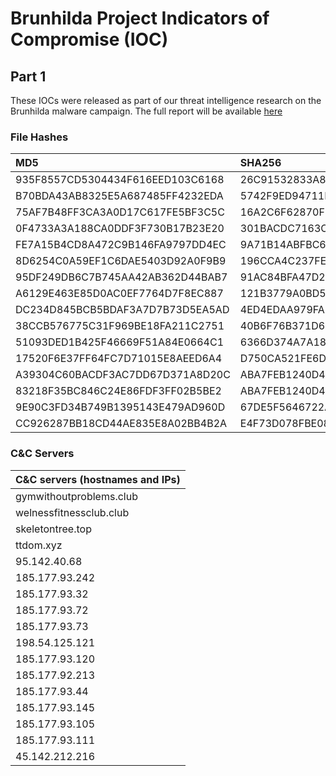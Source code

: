# Brunhilda Project Indicators of Compromise (IOC)

## Part 1

These IOCs were released as part of our threat intelligence research on the Brunhilda malware campaign. The full report will be available [here](https://github.com/prodaft/malware-ioc/blob/master/LARVA-140/BrunHilda_DaaS.pdf)

### File Hashes

| MD5                              | SHA256                                                           |
| :------------------------------- | :--------------------------------------------------------------- |
| 935F8557CD5304434F616EED103C6168 | 26C91532833A8851BE5C8DF8C04D3C4B8E29EF8D6E2B16D207F053EB71CFA590 |
| B70BDA43AB8325E5A687485FF4232EDA | 5742F9ED94711B378DC93C7E8F3F5D3E4789AE156DCA677049044418C6D3AE36 |
| 75AF7B48FF3CA3A0D17C617FE5BF3C5C | 16A2C6F62870FEA44828C53152A964B1A8FFA21CA93671564207A9447DA20CB3 |
| 0F4733A3A188CA0DDF3F730B17B23E20 | 301BACDC7163C5494BCBD165C3571659175B355C5EF640277D3929EA280E937F |
| FE7A15B4CD8A472C9B146FA9797DD4EC | 9A71B14ABFBC6FF4D8768DBDFCC3A573CFD107151D3D42F6D6CF11B7D7C699EF |
| 8D6254C0A59EF1C6DAE5403D92A0F9B9 | 196CCA4C237FE013A273955C29F712AD07E61F2F5E44242FB336323FE7444371 |
| 95DF249DB6C7B745AA42AB362D44BAB7 | 91AC84BFA47D2EE5ADDB2EB7047F2F21FD7712C4D99FD224C6C1CB4F6E6A2FFA |
| A6129E463E85D0AC0EF7764D7F8EC887 | 121B3779A0BD540EEAE5897EAC4DD94B0D8FA63CB8CC3023D5A8E914AC827B51 |
| DC234D845BCB5BDAF3A7D7B73D5EA5AD | 4ED4EDAA979FA129A6C739E492FA58BE2CDB9399C8452D1FAF10537A9F03AA25 |
| 38CCB576775C31F969BE18FA211C2751 | 40B6F76B371D69ED4DA4493525265F8D005D39BDFC6920E266ED659CAC3239E4 |
| 51093DED1B425F46669F51A84E0664C1 | 6366D374A7A189908CB22CE7AB53F7A4D795334DDB7AAF20C45AA64889782E98 |
| 17520F6E37FF64FC7D71015E8AEED6A4 | D750CA521FE6D12A263E1E5114C7C9C54941501CB070F6E30656E7811692817A |
| A39304C60BACDF3AC7DD67D371A8D20C | ABA7FEB1240D4AF3FAE753D380EEBF2ED169CB8C499B11D65F414A374D69C77A |
| 83218F35BC846C24E86FDF3FF02B5BE2 | ABA7FEB1240D4AF3FAE753D380EEBF2ED169CB8C499B11D65F414A374D69C77A |
| 9E90C3FD34B749B1395143E479AD960D | 67DE5F5646722AF8966A98A7FC78BA459694E474FCBF3FE314EC6AA49B97D80F |
| CC926287BB18CD44AE835E8A02BB4B2A | E4F73D078FBE0847FD890D4E08EA68F121969DF894A37AE11ADF27F75E9311CF |


### C&C Servers

| C&C servers (hostnames and IPs) |
| :------------------------------ |
| gymwithoutproblems.club         |
| welnessfitnessclub.club         |
| skeletontree.top                |
| ttdom.xyz                       |
| 95.142.40.68                    |
| 185.177.93.242                  |
| 185.177.93.32                   |
| 185.177.93.72                   |
| 185.177.93.73                   |
| 198.54.125.121                  |
| 185.177.93.120                  |
| 185.177.92.213                  |
| 185.177.93.44                   |
| 185.177.93.145                  |
| 185.177.93.105                  |
| 185.177.93.111                  |
| 45.142.212.216                  |
